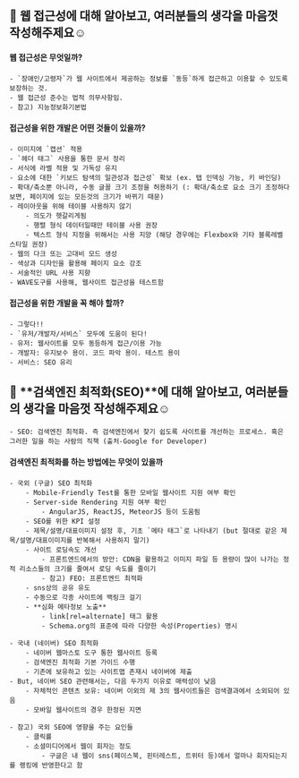 ## 🖤 웹 **접근성**에 대해 알아보고, 여러분들의 생각을 마음껏 작성해주제요☺️ 

#### 웹 접근성은 무엇일까?
    - `장애인/고령자`가 웹 사이트에서 제공하는 정보를 `동등`하게 접근하고 이용할 수 있도록 보장하는 것.
    - 웹 접근성 준수는 법적 의무사항임.
    - 참고) 지능정보화기본법

#### 접근성을 위한 개발은 어떤 것들이 있을까?
    - 이미지에 `캡션` 적용
    - `헤더 태그` 사용을 통한 문서 정리
    - 서식에 라벨 적용 및 가독성 유지
    - 요소에 대한 `키보드 탐색의 일관성과 접근성` 확보 (ex. 탭 인덱싱 가능, 키 바인딩)
    - 확대/축소뿐 아니라, 수동 글꼴 크기 조정을 허용하기 (: 확대/축소로 요소 크기 조정하다 보면, 페이지에 있는 모든것의 크기가 바뀌기 때문)
    - 레이아웃을 위해 테이블 사용하지 않기
        - 의도가 헷갈리게됨
        - 행렬 형식 데이터일때만 테이블 사용 권장
        - 텍스트 형식 지정을 위해서는 사용 지양 (해당 경우에는 Flexbox와 기타 블록레벨 스타일 권장)
    - 웹의 다크 또는 고대비 모드 생성
    - 색상과 디자인을 활용해 페이지 요소 강조
    - 서술적인 URL 사용 지향
    - WAVE도구를 사용해, 웹사이트 접근성을 테스트함

#### 접근성을 위한 개발을 꼭 해야 할까?
    - 그렇다!!
    - `유저/개발자/서비스` 모두에 도움이 된다!
    - 유저: 웹사이트를 모두 동등하게 접근/이용 가능
    - 개발자: 유지보수 용이. 코드 파악 용이. 테스트 용이
    - 서비스: SEO 유리


## 🖤 **검색엔진 최적화(SEO)**에 대해 알아보고, 여러분들의 생각을 마음껏 작성해주제요☺️ 
    - SEO: 검색엔진 최적화. 즉 검색엔진에서 찾기 쉽도록 사이트를 개선하는 프로세스. 혹은 그러한 일을 하는 사람의 직책 (출처-Google for Developer)

#### 검색엔진 최적화를 하는 방법에는 무엇이 있을까
    - 국외 (구글) SEO 최적화
        - Mobile-Friendly Test를 통한 모바일 웹사이트 지원 여부 확인
        - Server-side Rendering 지원 여부 확인
            - AngularJS, ReactJS, MeteorJS 등이 도움됨
        - SEO를 위한 KPI 설정 
        - 제목/설명/대표이미지 설정 후, 기초 `메타 태그`로 나타내기 (but 절대로 같은 제목/설명/대표이미지를 반복해서 사용하지 말기)
        - 사이트 로딩속도 개선
            - 프론트엔드에서의 방안: CDN을 활용하고 이미지 파일 등 용량이 많이 나가는 정적 리소스들의 크기를 줄여서 로딩 속도를 줄이기
            - 참고) FEO: 프론트엔드 최적화
        - sns상의 공유 유도
        - 수동으로 각종 사이트에 백링크 걸기
        - **심화 메타정보 노출**
            - link[rel=alternate] 태그 활용
            - Schema.org의 표준에 따라 다양한 속성(Properties) 명시
        
    - 국내 (네이버) SEO 최적화
        - 네이버 웹마스토 도구 통한 웹사이트 등록
        - 검색엔진 최적화 기본 가이드 수행
        - 기존에 보유하고 있는 사이트맵 존재시 네이버에 제출
    - But, 네이버 SEO 관련해서는, 다음 두가지 이유로 매력성이 낮음
        - 자체적인 콘텐츠 보유: 네이버 이외의 제 3의 웹사이트들은 검색결과에서 소외되어 있음
        - 모바일 웹사이트의 경우 한정된 지면

    - 참고) 국외 SEO에 영향을 주는 요인들
        - 클릭률
        - 소셜미디어에서 웹이 회자는 정도
            - 구글은 내 웹이 sns(페이스북, 핀터레스트, 트위터 등)에서 얼마나 회자되는지를 랭킹에 반영한다고 함